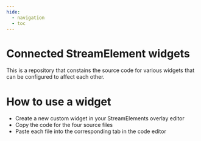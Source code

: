 ```yaml
---
hide:
  - navigation
  - toc
---
```

# Connected StreamElement widgets

This is a repository that constains the source code for various widgets that can be configured to affect each other.

# How to use a widget
- Create a new custom widget in your StreamElements overlay editor 
- Copy the code for the four source files
- Paste each file into the corresponding tab in the code editor 